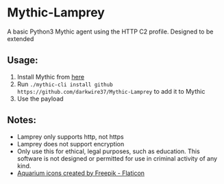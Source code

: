 # Mythic-Lamprey
A basic Python3 Mythic agent using the HTTP C2 profile.  Designed to be extended
## Usage:
1) Install Mythic from [here](https://github.com/its-a-feature/Mythic)
2) Run `./mythic-cli install github https://github.com/darkwire37/Mythic-Lamprey` to add it to Mythic
3) Use the payload

## Notes:
- Lamprey only supports http, not https
- Lamprey does not support encryption
- Only use this for ethical, legal purposes, such as education.  This software is not designed or permitted for use in criminal activity of any kind. 
- <a href="https://www.flaticon.com/free-icons/aquarium" title="aquarium icons">Aquarium icons created by Freepik - Flaticon</a>
